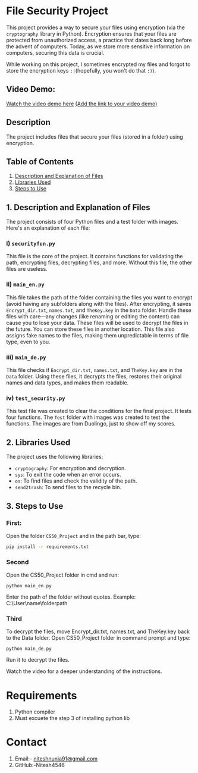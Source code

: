 # File Security Project

This project provides a way to secure your files using encryption (via the `cryptography` library in Python). Encryption ensures that your files are protected from unauthorized access, a practice that dates back long before the advent of computers. Today, as we store more sensitive information on computers, securing this data is crucial.

While working on this project, I sometimes encrypted my files and forgot to store the encryption keys `:|`(hopefully, you won't do that `:)`).


## Video Demo:

[Watch the video demo here](#) [(Add the link to your video demo)](https://www.youtube.com/watch?v=dwiXy3zxQvA)

## Description

The project includes files that secure your files (stored in a folder) using encryption.

## Table of Contents

1. [Description and Explanation of Files](#1-description-and-explanation-of-files)
2. [Libraries Used](#2-libraries-used)
3. [Steps to Use](#3-steps-to-use)

## 1. Description and Explanation of Files

The project consists of four Python files and a test folder with images. Here's an explanation of each file:

### i) `securityfun.py`

This file is the core of the project. It contains functions for validating the path, encrypting files, decrypting files, and more. Without this file, the other files are useless.

### ii) `main_en.py`

This file takes the path of the folder containing the files you want to encrypt (avoid having any subfolders along with the files). After encrypting, it saves `Encrypt_dir.txt`, `names.txt`, and `TheKey.key` in the `Data` folder. Handle these files with care—any changes (like renaming or editing the content) can cause you to lose your data. These files will be used to decrypt the files in the future. You can store these files in another location. This file also assigns fake names to the files, making them unpredictable in terms of file type, even to you.

### iii) `main_de.py`

This file checks if `Encrypt_dir.txt`, `names.txt`, and `TheKey.key` are in the `Data` folder. Using these files, it decrypts the files, restores their original names and data types, and makes them readable.

### iv) `test_security.py`

This test file was created to clear the conditions for the final project. It tests four functions. The `Test` folder with images was created to test the functions. The images are from Duolingo, just to show off my scores.

## 2. Libraries Used

The project uses the following libraries:

- `cryptography`: For encryption and decryption.
- `sys`: To exit the code when an error occurs.
- `os`: To find files and check the validity of the path.
- `send2trash`: To send files to the recycle bin.

## 3. Steps to Use

### First:

Open the folder `CS50_Project` and in the path bar, type:

```bash
pip install -r requirements.txt
```
### Second
Open the CS50_Project folder in cmd and run: 
```
python main_en.py
```
Enter the path of the folder without quotes. Example: C:\User\name\folderpath

### Third
To decrypt the files, move Encrypt_dir.txt, names.txt, and TheKey.key back to the Data folder. Open CS50_Project folder in command prompt and type:
```
python main_de.py
```
Run it to decrypt the files.

Watch the video for a deeper understanding of the instructions.

# Requirements
1. Python compiler
2. Must excuete the step 3 of installing python lib
# Contact
1. Email:- niteshnunia91@gmail.com
2. GitHub:-Nitesh4546
